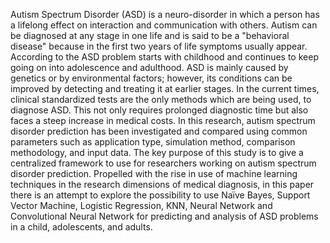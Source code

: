 Autism Spectrum Disorder (ASD) is a neuro-disorder in which a person has a lifelong effect
on interaction and communication with others. Autism can be diagnosed at any stage in one
life and is said to be a "behavioral disease" because in the first two years of life symptoms
usually appear. According to the ASD problem starts with childhood and continues to keep
going on into adolescence and adulthood. ASD is mainly caused by genetics or by
environmental factors; however, its conditions can be improved by detecting and treating it
at earlier stages. In the current times, clinical standardized tests are the only methods which
are being used, to diagnose ASD. This not only requires prolonged diagnostic time but also
faces a steep increase in medical costs. In this research, autism spectrum disorder prediction
has been investigated and compared using common parameters such as application type,
simulation method, comparison methodology, and input data. The key purpose of this study
is to give a centralized framework to use for researchers working on autism spectrum
disorder prediction. Propelled with the rise in use of machine learning techniques in the
research dimensions of medical diagnosis, in this paper there is an attempt to explore the
possibility to use Naïve Bayes, Support Vector Machine, Logistic Regression, KNN, Neural
Network and Convolutional Neural Network for predicting and analysis of ASD problems
in a child, adolescents, and adults.
